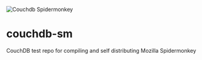 ![Couchdb Spidermonkey](https://github.com/big-r81/couchdb-sm/actions/workflows/build-spidermonkey-action.yml/badge.svg?branch=main)

# couchdb-sm
CouchDB test repo for compiling and self distributing Mozilla Spidermonkey
